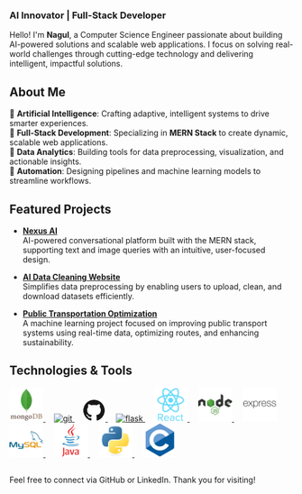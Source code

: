 ### **AI Innovator | Full-Stack Developer**  

Hello! I'm **Nagul**, a Computer Science Engineer passionate about building AI-powered solutions and scalable web applications. I focus on solving real-world challenges through cutting-edge technology and delivering intelligent, impactful solutions.

## **About Me**  

🔹 **Artificial Intelligence**: Crafting adaptive, intelligent systems to drive smarter experiences.  
🔹 **Full-Stack Development**: Specializing in **MERN Stack** to create dynamic, scalable web applications.  
🔹 **Data Analytics**: Building tools for data preprocessing, visualization, and actionable insights.  
🔹 **Automation**: Designing pipelines and machine learning models to streamline workflows.  

## **Featured Projects**  

- **[Nexus AI](https://github.com/Nagul71/Nexus-AI)**  
  AI-powered conversational platform built with the MERN stack, supporting text and image queries with an intuitive, user-focused design.

- **[AI Data Cleaning Website](https://github.com/Nagul71/AI-data-Cleaning-Website)**  
  Simplifies data preprocessing by enabling users to upload, clean, and download datasets efficiently.

- **[Public Transportation Optimization](https://github.com/NAVEENKUMAR4325/IBM-Z-Datathon---ML-model-for-Transportation)**  
  A machine learning project focused on improving public transport systems using real-time data, optimizing routes, and enhancing sustainability.
  
## **Technologies & Tools**  
<p align="left">
  <a href="https://www.mongodb.com/" target="_blank" rel="noreferrer noopener" style="margin-right: 15px;">
    <img src="https://raw.githubusercontent.com/devicons/devicon/master/icons/mongodb/mongodb-original-wordmark.svg" alt="mongodb" width="60" height="60" />
  </a>
  <a href="https://git-scm.com/" target="_blank" rel="noreferrer noopener" style="margin-right: 15px;">
    <img src="https://www.vectorlogo.zone/logos/git-scm/git-scm-icon.svg" alt="git" width="60" height="60" />
  </a>
  <a href="https://github.com/" target="_blank" rel="noreferrer noopener" style="margin-right: 15px;">
    <img src="https://raw.githubusercontent.com/devicons/devicon/master/icons/github/github-original.svg" alt="github" width="40" height="40" />
  </a>
  <a href="https://flask.palletsprojects.com/en/stable/" target="_blank" rel="noreferrer noopener" style="margin-right: 15px;">
    <img src="https://img.icons8.com/?size=100&id=MHcMYTljfKOr&format=png&color=000000" alt="flask" width="60" height="60" />
  </a>
  <a href="https://reactjs.org/" target="_blank" rel="noreferrer noopener" style="margin-right: 15px;">
    <img src="https://raw.githubusercontent.com/devicons/devicon/master/icons/react/react-original-wordmark.svg" alt="react" width="60" height="60" />
  </a>
  <a href="https://nodejs.org/" target="_blank" rel="noreferrer noopener" style="margin-right: 15px;">
    <img src="https://raw.githubusercontent.com/devicons/devicon/master/icons/nodejs/nodejs-original-wordmark.svg" alt="nodejs" width="60" height="60" />
  </a>
  <a href="https://expressjs.com/" target="_blank" rel="noreferrer noopener" style="margin-right: 15px;">
    <img src="https://raw.githubusercontent.com/devicons/devicon/master/icons/express/express-original-wordmark.svg" alt="express" width="60" height="60" />
  </a>
  <a href="https://www.mysql.com/" target="_blank" rel="noreferrer noopener" style="margin-right: 15px;">
    <img src="https://raw.githubusercontent.com/devicons/devicon/master/icons/mysql/mysql-original-wordmark.svg" alt="mysql" width="60" height="60" />
  </a>
  <a href="https://www.java.com/" target="_blank" rel="noreferrer noopener" style="margin-right: 15px;">
    <img src="https://raw.githubusercontent.com/devicons/devicon/master/icons/java/java-original-wordmark.svg" alt="java" width="60" height="60" />
  </a>
  <a href="https://www.python.org" target="_blank" rel="noreferrer noopener" style="margin-right: 15px;">
    <img src="https://raw.githubusercontent.com/devicons/devicon/master/icons/python/python-original.svg" alt="python" width="60" height="60" />
  </a>
  <a href="https://www.cprogramming.com/" target="_blank" rel="noreferrer noopener" style="margin-right: 15px;">
    <img src="https://raw.githubusercontent.com/devicons/devicon/master/icons/c/c-original.svg" alt="c" width="60" height="60" />
  </a>
</p>

##

Feel free to connect via GitHub or LinkedIn. Thank you for visiting!


